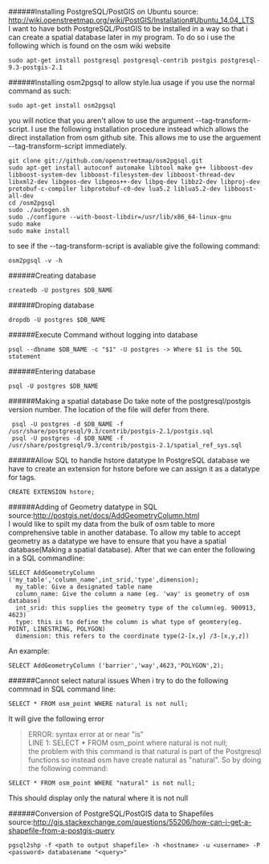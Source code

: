 ######Installing PostgreSQL/PostGIS on Ubuntu
source: http://wiki.openstreetmap.org/wiki/PostGIS/Installation#Ubuntu_14.04_LTS  
I want to have both PostgreSQL/PostGIS to be installed in a way so that i can create a spatial database later in my program. To do so i use the following which is found on the osm wiki website
```
sudo apt-get install postgresql postgresql-contrib postgis postgresql-9.3-postgis-2.1
```

######Installing osm2pgsql to allow style.lua usage
if you use the normal command as such: 
```
sudo apt-get install osm2pgsql
```
you will notice that you aren't allow to use the argument --tag-transform-script. I use the following installation procedure instead which allows the direct installation from osm github site. This allows me to use the arguement --tag-transform-script immediately.
```
git clone git://github.com/openstreetmap/osm2pgsql.git
sudo apt-get install autoconf automake libtool make g++ libboost-dev libboost-system-dev libboost-filesystem-dev libboost-thread-dev libxml2-dev libgeos-dev libgeos++-dev libpq-dev libbz2-dev libproj-dev protobuf-c-compiler libprotobuf-c0-dev lua5.2 liblua5.2-dev libboost-all-dev
cd /osm2pgsql
sudo ./autogen.sh
sudo ./configure --with-boost-libdir=/usr/lib/x86_64-linux-gnu
sudo make
sudo make install
```
to see if the --tag-transform-script is avaliable give the following command:
```
osm2pgsql -v -h
```

######Creating database
``` 
createdb -U postgres $DB_NAME
```

######Droping database
``` 
dropdb -U postgres $DB_NAME
```

######Execute Command without logging into database
``` 
psql --dbname $DB_NAME -c "$1" -U postgres -> Where $1 is the SQL statement
```

######Entering database
``` 
psql -U postgres $DB_NAME
```

######Making a spatial database
Do take note of the postgresql/postgis version number. The location of the file will defer from there.
```
 psql -U postgres -d $DB_NAME -f /usr/share/postgresql/9.3/contrib/postgis-2.1/postgis.sql 
 psql -U postgres -d $DB_NAME -f /usr/share/postgresql/9.3/contrib/postgis-2.1/spatial_ref_sys.sql
```

######Allow SQL to handle hstore datatype
In PostgreSQL database we have to create an extension for hstore before we can assign it as a datatype for tags.
```
CREATE EXTENSION hstore;
```

######Adding of Geometry datatype in SQL
source:http://postgis.net/docs/AddGeometryColumn.html  
I would like to spilt my data from the bulk of osm table to more comprehensive table in another database. To allow my table to accept geometry as a datatype we have to ensure that you have a spatial database(Making a spatial database). After that we can enter the following in a SQL commandline:
```
SELECT AddGeometryColumn ('my_table','column_name',int_srid,'type',dimension);
  my_table: Give a designated table name
  column_name: Give the column a name (eg. 'way' is geometry of osm database)
  int_srid: this supplies the geometry type of the column(eg. 900913, 4623)
  type: this is to define the column is what type of geomtery(eg. POINT, LINESTRING, POLYGON)
  dimension: this refers to the coordinate type(2-[x,y] /3-[x,y,z])
```
An example:
```
SELECT AddGeometryColumn ('barrier','way',4623,'POLYGON',2);
```

######Cannot select natural issues
When i try to do the following commnad in SQL command line:
```
SELECT * FROM osm_point WHERE natural is not null;
```
It will give the following error
>ERROR:  syntax error at or near "is"  
>LINE 1: SELECT * FROM osm_point where natural is not null;  
the problem with this command is that natural is part of the Postgresql functions so instead osm have create natural as "natural". So by doing the following command:
```
SELECT * FROM osm_point WHERE "natural" is not null;
```
This should display only the natural where it is not null

######Conversion of PostgreSQL/PostGIS data to Shapefiles
source:http://gis.stackexchange.com/questions/55206/how-can-i-get-a-shapefile-from-a-postgis-query
```
pgsql2shp -f <path to output shapefile> -h <hostname> -u <username> -P <password> databasename "<query>"
```
